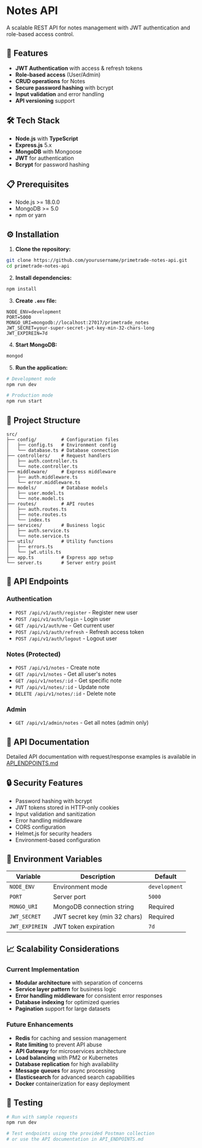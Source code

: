 # Notes API

A scalable REST API for notes management with JWT authentication and role-based access control.

## 🚀 Features

- **JWT Authentication** with access & refresh tokens
- **Role-based access** (User/Admin)
- **CRUD operations** for Notes
- **Secure password hashing** with bcrypt
- **Input validation** and error handling
- **API versioning** support

## 🛠️ Tech Stack

- **Node.js** with **TypeScript**
- **Express.js** 5.x
- **MongoDB** with Mongoose
- **JWT** for authentication
- **Bcrypt** for password hashing

## 📋 Prerequisites

- Node.js >= 18.0.0
- MongoDB >= 5.0
- npm or yarn

## ⚙️ Installation

1. **Clone the repository:**
```bash
git clone https://github.com/yourusername/primetrade-notes-api.git
cd primetrade-notes-api
```

2. **Install dependencies:**
```bash
npm install
```

3. **Create `.env` file:**
```env
NODE_ENV=development
PORT=5000
MONGO_URI=mongodb://localhost:27017/primetrade_notes
JWT_SECRET=your-super-secret-jwt-key-min-32-chars-long
JWT_EXPIREIN=7d
```

4. **Start MongoDB:**
```bash
mongod
```

5. **Run the application:**
```bash
# Development mode
npm run dev

# Production mode
npm run start
```

## 📁 Project Structure

```
src/
├── config/         # Configuration files
│   ├── config.ts   # Environment config
│   └── database.ts # Database connection
├── controllers/    # Request handlers
│   ├── auth.controller.ts
│   └── note.controller.ts
├── middleware/     # Express middleware
│   ├── auth.middleware.ts
│   └── error.middleware.ts
├── models/         # Database models
│   ├── user.model.ts
│   └── note.model.ts
├── routes/         # API routes
│   ├── auth.routes.ts
│   ├── note.routes.ts
│   └── index.ts
├── services/       # Business logic
│   ├── auth.service.ts
│   └── note.service.ts
├── utils/          # Utility functions
│   ├── errors.ts
│   └── jwt.utils.ts
├── app.ts          # Express app setup
└── server.ts       # Server entry point
```

## 🔑 API Endpoints

### Authentication
- `POST /api/v1/auth/register` - Register new user
- `POST /api/v1/auth/login` - Login user
- `GET /api/v1/auth/me` - Get current user
- `POST /api/v1/auth/refresh` - Refresh access token
- `POST /api/v1/auth/logout` - Logout user

### Notes (Protected)
- `POST /api/v1/notes` - Create note
- `GET /api/v1/notes` - Get all user's notes
- `GET /api/v1/notes/:id` - Get specific note
- `PUT /api/v1/notes/:id` - Update note
- `DELETE /api/v1/notes/:id` - Delete note

### Admin
- `GET /api/v1/admin/notes` - Get all notes (admin only)

## 📝 API Documentation

Detailed API documentation with request/response examples is available in [API_ENDPOINTS.md](./API_ENDPOINTS.md)

## 🔒 Security Features

- Password hashing with bcrypt
- JWT tokens stored in HTTP-only cookies
- Input validation and sanitization
- Error handling middleware
- CORS configuration
- Helmet.js for security headers
- Environment-based configuration

## 🚦 Environment Variables

| Variable | Description | Default |
|----------|-------------|---------|
| `NODE_ENV` | Environment mode | `development` |
| `PORT` | Server port | `5000` |
| `MONGO_URI` | MongoDB connection string | Required |
| `JWT_SECRET` | JWT secret key (min 32 chars) | Required |
| `JWT_EXPIREIN` | JWT token expiration | `7d` |

## 📈 Scalability Considerations

### Current Implementation
- **Modular architecture** with separation of concerns
- **Service layer pattern** for business logic
- **Error handling middleware** for consistent error responses
- **Database indexing** for optimized queries
- **Pagination** support for large datasets

### Future Enhancements
- **Redis** for caching and session management
- **Rate limiting** to prevent API abuse
- **API Gateway** for microservices architecture
- **Load balancing** with PM2 or Kubernetes
- **Database replication** for high availability
- **Message queues** for async processing
- **Elasticsearch** for advanced search capabilities
- **Docker** containerization for easy deployment

## 🧪 Testing

```bash
# Run with sample requests
npm run dev

# Test endpoints using the provided Postman collection
# or use the API documentation in API_ENDPOINTS.md
```

